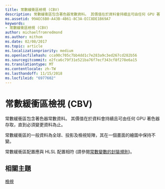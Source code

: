 ```yaml
---
title: 常數緩衝區檢視 (CBV)
description: 常數緩衝區包含著色器常數資料。 其價值在於資料會持續且可由任何 GPU 著色器存取，直到必須變更資料為止。
ms.assetid: 99AEC6B0-A43B-4B61-8C3A-ECC8DE1B69A7
keywords:
- 常數緩衝區檢視 (CBV)
author: michaelfromredmond
ms.author: mithom
ms.date: 02/08/2017
ms.topic: article
ms.localizationpriority: medium
ms.openlocfilehash: cca90c705c7bb4dd1c7e283a9c3ed267cd282b56
ms.sourcegitcommit: e2fca6c79f31e521ba76f7ecf343cf8f278e6a15
ms.translationtype: MT
ms.contentlocale: zh-TW
ms.lasthandoff: 11/15/2018
ms.locfileid: "6977602"
---
```

# <a name="constant-buffer-view-cbv"></a>常數緩衝區檢視 (CBV)


常數緩衝區包含著色器常數資料。 其價值在於資料會持續且可由任何 GPU 著色器存取，直到必須變更資料為止。

常數緩衝區的一般資料為全球、投影及檢視矩陣，其在一個畫面的繪圖中保持不變。

常數緩衝區配置應與 HLSL 配置相符 (請參閱[常數變數的封裝規則](https://msdn.microsoft.com/library/windows/desktop/bb509632.aspx))。

## <a name="span-idrelated-topicsspanrelated-topics"></a><span id="related-topics"></span>相關主題


[檢視](views.md)

 

 




